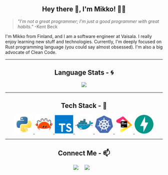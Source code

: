 <h2 align="center"> Hey there 👋,  I'm Mikko! 👨‍💻 </h2>

> *\"I'm not a great programmer; I'm just a good programmer with great habits.\"*  -Kent Beck


I'm Mikko from Finland, and I am a software engineer at Vaisala. I really enjoy learning new stuff and technologies. Currently, I'm deeply focused on Rust programming language (you could say almost obsessed). I'm also a big advocate of Clean Code. 

---
<h2 align="center"> Language Stats - 🌀 </h2>

<p align="center">
<a target="_blank" href="https://github.com/anuraghazra/github-readme-stats"><img src="https://github-readme-stats.vercel.app/api/top-langs/?username=mikeleppane&show_icons=true&theme=radical&size_weight=1&count_weight=0.5" width="400" /></a>
</p>

---

<h2 align="center"> Tech Stack - 🧰 </h2>
<p align="center">
<a href="https://www.python.org/" target="_blank"> <img src="https://github.com/devicons/devicon/blob/master/icons/python/python-original.svg" alt="Python" width="60" height="60"/> </a>
<a href="https://www.rust-lang.org/" target="_blank"> <img src="https://github.com/HenningTimm/rust-bio-logo/blob/master/svg/bioferris.svg" alt="Rust" width="60" height="60"/> </a>
<a href="https://www.typescriptlang.org/" target="_blank"> <img src="https://github.com/devicons/devicon/blob/master/icons/typescript/typescript-original.svg" alt="Typescript" width="60" height="60"/> </a>
<a href="https://www.docker.com/" target="_blank"> <img src="https://github.com/devicons/devicon/blob/master/icons/docker/docker-original.svg" alt="Docker" width="60" height="60"/> </a>
<a href="https://kubernetes.io/" target="_blank"> <img src="https://github.com/devicons/devicon/blob/master/icons/kubernetes/kubernetes-plain.svg" alt="Kubernetes" width="60" height="60"/> </a>
<a href="https://www.jetbrains.com/" target="_blank"> <img src="https://github.com/devicons/devicon/blob/master/icons/jetbrains/jetbrains-original.svg" alt="JetBrains" width="60" height="60"/> </a>
<a href="https://fastapi.tiangolo.com/" target="_blank"> <img src="https://github.com/devicons/devicon/blob/master/icons/fastapi/fastapi-original.svg" alt="FastAPI" width="60" height="60"/> </a>
</p>

---

<h2 align="center"> Connect Me - 📫 </h2>

<p align="center">
  <a href="https://www.linkedin.com/in/mikko-lepp%C3%A4nen-05bb621a/"><img src="https://img.shields.io/badge/linkedin-%230077B5.svg?&style=for-the-badge&logo=linkedin&logoColor=white" /></a>&nbsp;&nbsp;&nbsp;&nbsp;
  <a href="mailto:mleppan23@gmail.com?subject=Hello%20Mikko,%20From%20Your%20Github%20Page"><img src="https://img.shields.io/badge/gmail-%23D14836.svg?&style=for-the-badge&logo=gmail&logoColor=white" /></a>&nbsp;&nbsp;&nbsp;&nbsp;
</p>
































<!---
mikeleppane/mikeleppane is a ✨ special ✨ repository because its `README.md` (this file) appears on your GitHub profile.
You can click the Preview link to take a look at your changes.
--->
